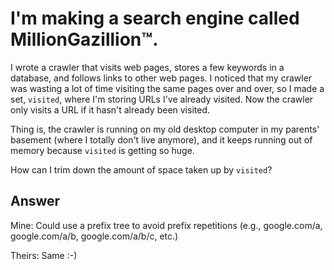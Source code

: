 # I'm making a search engine called MillionGazillion™.

I wrote a crawler that visits web pages, stores a few keywords in a database, and follows links to other web pages. I noticed that my crawler was wasting a lot of time visiting the same pages over and over, so I made a set, `visited`, where I'm storing URLs I've already visited. Now the crawler only visits a URL if it hasn't already been visited.

Thing is, the crawler is running on my old desktop computer in my parents' basement (where I totally don't live anymore), and it keeps running out of memory because `visited` is getting so huge.

How can I trim down the amount of space taken up by `visited`?

## Answer

Mine: Could use a prefix tree to avoid prefix repetitions (e.g., google.com/a, google.com/a/b, google.com/a/b/c, etc.)

Theirs: Same :-)
